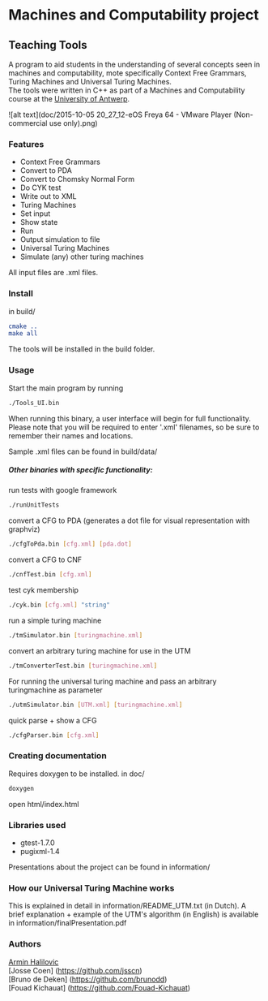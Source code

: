 # Machines and Computability project
## Teaching Tools
A program to aid students in the understanding of several concepts seen in machines and computability, mote specifically Context Free Grammars, Turing Machines and Universal Turing Machines.  
The tools were written in C++ as part of a Machines and Computability course at the [University of Antwerp](https://www.uantwerpen.be/popup/opleidingsonderdeel.aspx?catalognr=1001WETCGR&taal=en&aj=2014).<br>

![alt text](doc/2015-10-05 20_27_12-eOS Freya 64 - VMware Player (Non-commercial use only).png)

### Features
* Context Free Grammars
 * Convert to PDA
 * Convert to Chomsky Normal Form
 * Do CYK test
 * Write out to XML
* Turing Machines
 * Set input
 * Show state
 * Run
 * Output simulation to file
* Universal Turing Machines
 * Simulate (any) other turing machines

All input files are .xml files.

### Install
in build/
```cmake
cmake ..
make all
```
The tools will be installed in the build folder.

### Usage

Start the main program by running
~~~sh
./Tools_UI.bin
~~~
When running this binary, a user interface will begin for full functionality. Please note that you will be required to enter '.xml' filenames, so be sure to remember their names and locations.

Sample .xml files can be found in build/data/

##### Other binaries with specific functionality:
run tests with google framework
~~~sh
./runUnitTests
~~~
convert a CFG to PDA (generates a dot file for visual representation with graphviz)
~~~sh
./cfgToPda.bin [cfg.xml] [pda.dot]
~~~
convert a CFG to CNF
~~~sh
./cnfTest.bin [cfg.xml]
~~~
test cyk membership
~~~sh
./cyk.bin [cfg.xml] "string"
~~~
run a simple turing machine
~~~sh
./tmSimulator.bin [turingmachine.xml]
~~~
convert an arbitrary turing machine for use in the UTM
~~~sh
./tmConverterTest.bin [turingmachine.xml]
~~~
For running the universal turing machine and pass an arbitrary turingmachine as parameter
~~~sh
./utmSimulator.bin [UTM.xml] [turingmachine.xml]
~~~
quick parse + show a CFG
~~~sh
./cfgParser.bin [cfg.xml]
~~~

### Creating documentation

Requires doxygen to be installed.
in doc/
~~~sh
doxygen
~~~
open html/index.html

### Libraries used
* gtest-1.7.0
* pugixml-1.4

Presentations about the project can be found in information/

### How our Universal Turing Machine works
This is explained in detail in information/README_UTM.txt (in Dutch).
A brief explanation + example of the UTM's algorithm (in English) is available in information/finalPresentation.pdf

### Authors
[Armin Halilovic](https://github.com/arminnh)  
[Josse Coen] (https://github.com/jsscn)  
[Bruno de Deken] (https://github.com/brunodd)  
[Fouad Kichauat] (https://github.com/Fouad-Kichauat)  
